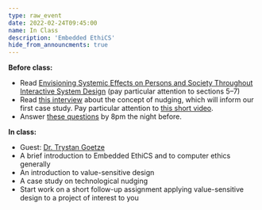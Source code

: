 ```yaml
---
type: raw_event
date: 2022-02-24T09:45:00
name: In Class
description: 'Embedded EthiCS'
hide_from_announcments: true
---
```


**Before class:** 
* Read [Envisioning Systemic Effects on Persons and Society Throughout Interactive System Design](https://dl-acm-org.ezp-prod1.hul.harvard.edu/doi/abs/10.1145/1394445.1394446) (pay particular attention to sections 5–7)
* Read [this interview](https://www.mckinsey.com/business-functions/strategy-and-corporate-finance/our-insights/much-anew-about-nudging) about the concept of nudging, which will inform our first case study. Pay particular attention to [this short video](https://www.mckinsey.com/Videos/video?vid=6265333924001&plyrid=HkOJqCPWdb&aid=ED969673-0183-4C11-8EAC-E2C8DD7AA1B5). 
* Answer [these questions](https://docs.google.com/forms/d/e/1FAIpQLSe2pZPqzz1pLiee0ZL-upW6-Y3s7xgR4_LSecOxDDEVdzWOEA/viewform?usp=sf_link) by 8pm the night before. 

**In class:** 
* Guest: [Dr. Trystan Goetze](https://www.trystangoetze.ca/)
* A brief introduction to Embedded EthiCS and to computer ethics generally
* An introduction to value-sensitive design
* A case study on technological nudging
* Start work on a short follow-up assignment applying value-sensitive design to a project of interest to you
